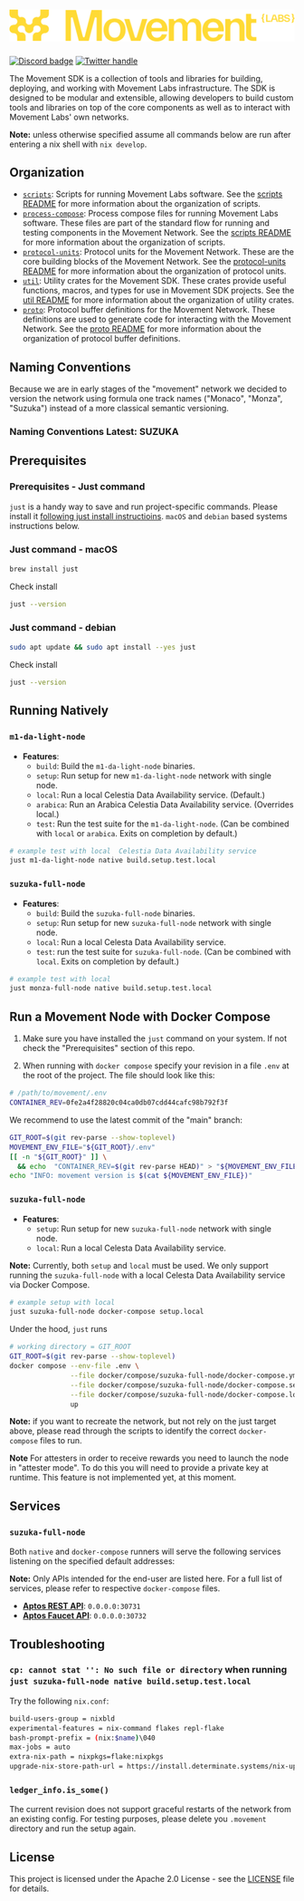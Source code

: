 <a href="https://movementlabs.xyz/">
  <h1 align="center">
      <img alt="Movement" src="./img/movement-labs-logo-yellow.png">
  </h1>
</a>

[![Discord badge][]](https://discord.gg/movementlabsxyz)
[![Twitter handle][]][Twitter badge]

[Discord badge]: https://img.shields.io/discord/1101576619493167217?logo=discord
[Twitter handle]: https://img.shields.io/twitter/follow/movementlabsxyz.svg?style=social&label=Follow
[Twitter badge]: https://twitter.com/intent/follow?screen_name=movementlabsxyz

The Movement SDK is a collection of tools and libraries for building, deploying, and working with Movement Labs infrastructure. The SDK is designed to be modular and extensible, allowing developers to build custom tools and libraries on top of the core components as well as to interact with Movement Labs' own networks.

**Note:** unless otherwise specified assume all commands below are run after entering a nix shell with `nix develop`.

## Organization
- [`scripts`](./scripts): Scripts for running Movement Labs software. See the [scripts README](./scripts/README.md) for more information about the organization of scripts.
- [`process-compose`](./process-compose): Process compose files for running Movement Labs software. These files are part of the standard flow for running and testing components in the Movement Network. See the [scripts README](./scripts/README.md) for more information about the organization of scripts.
- [`protocol-units`](./protocol-units): Protocol units for the Movement Network. These are the core building blocks of the Movement Network. See the [protocol-units README](./protocol-units/README.md) for more information about the organization of protocol units.
- [`util`](./util): Utility crates for the Movement SDK. These crates provide useful functions, macros, and types for use in Movement SDK projects. See the [util README](./util/README.md) for more information about the organization of utility crates.
- [`proto`](./proto): Protocol buffer definitions for the Movement Network. These definitions are used to generate code for interacting with the Movement Network. See the [proto README](./proto/README.md) for more information about the organization of protocol buffer definitions.

## Naming Conventions
Because we are in early stages of the "movement" network we decided to version the
network using formula one track names ("Monaco", "Monza", "Suzuka") instead of a more 
classical semantic versioning. 

### Naming Conventions Latest: SUZUKA

## Prerequisites
### Prerequisites - Just command
`just` is a handy way to save and run project-specific commands. Please install it
[following just install instructioins](https://github.com/casey/just?tab=readme-ov-file#installation). `macOS` and `debian` based systems instructions below.

### Just command - macOS
```bash 
brew install just
```
Check install
```bash
just --version
```

### Just command - debian
```bash 
sudo apt update && sudo apt install --yes just
```
Check install
```bash
just --version
```

## Running Natively
### `m1-da-light-node`

- **Features**:
    - `build`: Build the `m1-da-light-node` binaries.
    - `setup`: Run setup for new `m1-da-light-node` network with single node.
    - `local`: Run a local Celestia Data Availability service. (Default.)
    - `arabica`: Run an Arabica Celestia Data Availability service. (Overrides local.)
    - `test`: Run the test suite for the `m1-da-light-node`. (Can be combined with `local` or `arabica`. Exits on completion by default.)

```bash
# example test with local  Celestia Data Availability service
just m1-da-light-node native build.setup.test.local
```

### `suzuka-full-node`

- **Features**:
    - `build`: Build the `suzuka-full-node` binaries.
    - `setup`: Run setup for new `suzuka-full-node` network with single node.
    - `local`: Run a local Celesta Data Availability service. 
    - `test`: run the test suite for `suzuka-full-node`. (Can be combined with `local`. Exits on completion by default.)

```bash
# example test with local
just monza-full-node native build.setup.test.local
```

## Run a Movement Node with Docker Compose
1. Make sure you have installed the `just` command on your system. If not check the 
"Prerequisites" section of this repo.

2. When running with `docker compose` specify your revision in a file `.env` at the root of
the project. The file should look like this:
```bash
# /path/to/movement/.env
CONTAINER_REV=0fe2a4f28820c04ca0db07cdd44cafc98b792f3f
```

We recommend to use the latest commit of the "main" branch:
```bash
GIT_ROOT=$(git rev-parse --show-toplevel)
MOVEMENT_ENV_FILE="${GIT_ROOT}/.env"
[[ -n "${GIT_ROOT}" ]] \
  && echo  "CONTAINER_REV=$(git rev-parse HEAD)" > "${MOVEMENT_ENV_FILE}"
echo "INFO: movement version is $(cat ${MOVEMENT_ENV_FILE})"
```

### `suzuka-full-node`

- **Features**:
    - `setup`: Run setup for new `suzuka-full-node` network with single node.
    - `local`: Run a local Celesta Data Availability service.

**Note:** Currently, both `setup` and `local` must be used. 
We only support running the `suzuka-full-node` with a local Celesta Data Availability 
service via Docker Compose.

```bash
# example setup with local
just suzuka-full-node docker-compose setup.local
```
Under the hood, `just` runs
```bash
# working directory = GIT_ROOT
GIT_ROOT=$(git rev-parse --show-toplevel)
docker compose --env-file .env \
               --file docker/compose/suzuka-full-node/docker-compose.yml \
               --file docker/compose/suzuka-full-node/docker-compose.setup.yml \
               --file docker/compose/suzuka-full-node/docker-compose.local.yml \
               up
```

**Note:** if you want to recreate the network, but not rely on the just target above, please read through the scripts to identify the correct `docker-compose` files to run.

**Note** For attesters in order to receive rewards you need to launch the node in 
"attester mode". To do this you will need to provide a private key at runtime. 
This feature is not implemented yet, at this moment.


## Services

### `suzuka-full-node`

Both `native` and `docker-compose` runners will serve the following services listening on the specified default addresses:

**Note:** Only APIs intended for the end-user are listed here. For a full list of services, please refer to respective `docker-compose` files.

- **[Aptos REST API](https://api.devnet.aptoslabs.com/v1/spec#/)**: `0.0.0.0:30731`
- **[Aptos Faucet API](https://aptos.dev/apis/#faucet-api-only-testnetdevnet)**: `0.0.0.0:30732`

## Troubleshooting

### `cp: cannot stat '': No such file or directory` when running `just suzuka-full-node native build.setup.test.local`

Try the following `nix.conf`:

```bash
build-users-group = nixbld
experimental-features = nix-command flakes repl-flake
bash-prompt-prefix = (nix:$name)\040
max-jobs = auto
extra-nix-path = nixpkgs=flake:nixpkgs
upgrade-nix-store-path-url = https://install.determinate.systems/nix-upgrade/stable/universal
```

### `ledger_info.is_some()`
The current revision does not support graceful restarts of the network from an existing config. For testing purposes, please delete you `.movement` directory and run the setup again.

## License

This project is licensed under the Apache 2.0 License - see the [LICENSE](LICENSE) file for details.
